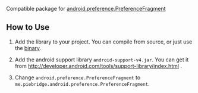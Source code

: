 Compatible package for [android.preference.PreferenceFragment](http://developer.android.com/reference/android/preference/PreferenceFragment.html)

## How to Use

1. Add the library to your project. You can compile from source, or just use the [binary](preference-fragment-compat.jar).

2. Add the android support library `android-support-v4.jar`. You can get it from http://developer.android.com/tools/support-library/index.html .

3. Change `android.preference.PreferenceFragment` to `me.piebridge.android.preference.PreferenceFragment`.
